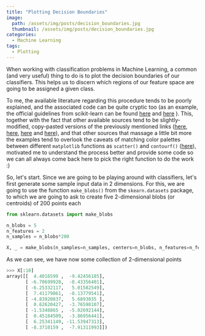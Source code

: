 ```yaml
---
title: "Plotting Decision Boundaries"
image:
  path: /assets/img/posts/decision_boundaries.jpg
  thumbnail: /assets/img/posts/decision_boundaries.jpg
categories:
  - Machine Learning
tags:
  - Plotting
---
```


When working with classification problems in Machine Learning, a common (and very useful) thing to do is to plot the decision boundaries of our classifiers. This helps us to discern which regions of our feature space are going to be assigned a given class.

To me, the available literature regarding this procedure tends to be poorly explained, and the associated code can be quite cryptic too (as an example, the official guidelines from scikit-learn can be found [here](https://scikit-learn.org/stable/auto_examples/tree/plot_iris_dtc.html) and [here](https://scikit-learn.org/stable/auto_examples/ensemble/plot_voting_decision_regions.html) ). This, together with the fact that other available sources tend to be slightly-modified, copy-pasted versions of the previously mentioned links ([here](https://towardsdatascience.com/easily-visualize-scikit-learn-models-decision-boundaries-dd0fb3747508), [here](https://gist.github.com/anandology/772d44d291a9daa198d4), [here](https://stackoverflow.com/questions/51297423/plot-scikit-learn-sklearn-svm-decision-boundary-surface) and [here](https://www.kaggle.com/arthurtok/decision-boundaries-visualised-via-python-plotly)), and that other sources that massage a little bit more the examples tend to overlook the caveats of matching color palettes between different `matplotlib` functions as `scatter()` and `contourf()` ([here](https://hackernoon.com/how-to-plot-a-decision-boundary-for-machine-learning-algorithms-in-python-3o1n3w07)), motivated me to understand the process better and provide some code so we can all always come back here to pick the right function to do the work :)

So, let's start. Since we are going to be playing around with classifiers, let's first generate some sample input data in 2 dimensions. For this, we are going to use the function `make_blobs()` from the `skearn.datasets` package, to which we are going to ask to create five 2-dimensional blobs (or centroids) of 200 points each

```python
from sklearn.datasets import make_blobs

n_blobs = 5
n_features = 2
n_samples = n_blobs*200

X, _ = make_blobs(n_samples=n_samples, centers=n_blobs, n_features=n_features, random_state=10)
```
As we can see, we have now some collection of 2-dimensional points

```python
>>> X[:10]
array([[  4.4016599 ,  -9.42456185],
       [ -6.70699928,  -8.43356401],
       [ -6.25332117,   5.01582549],
       [  7.41179861,  -8.13779541],
       [ -4.83920837,   5.6893035 ],
       [  0.62620427,  -3.76598107],
       [ -1.5348865 ,  -5.02692144],
       [  0.45184509,  -3.86956441],
       [  6.25341149, -11.53947313],
       [ -8.3710159 ,  -7.91311993]])
```
